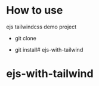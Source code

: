 # How to use

ejs tailwindcss demo project

- git clone

- git install# ejs-with-tailwind
# ejs-with-tailwind
